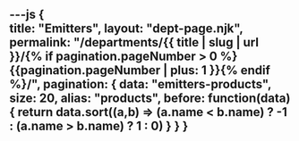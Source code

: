 ---js
{  
  title: "Emitters",
  layout: "dept-page.njk",
  permalink: "/departments/{{ title | slug | url }}/{% if pagination.pageNumber > 0 %}{{pagination.pageNumber | plus: 1 }}{% endif %}/",
  pagination: {
    data: "emitters-products",
    size: 20,
    alias: "products",
    before: function(data) { 
      return data.sort((a,b) => (a.name < b.name) ? -1 : (a.name > b.name) ? 1 : 0)
    }
  }
}
---


